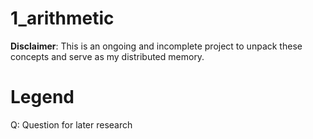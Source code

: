 # 1_arithmetic

**Disclaimer**: This is an ongoing and incomplete project to unpack these concepts and serve as my distributed memory.

# Legend
Q: Question for later research